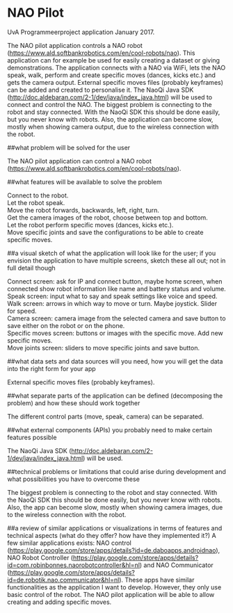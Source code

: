 # NAO Pilot
UvA Programmeerproject application January 2017.


The NAO pilot application controls a NAO robot (https://www.ald.softbankrobotics.com/en/cool-robots/nao). This application can for example be used for easily creating a dataset or giving demonstrations. The application connects with a NAO via WiFi,  lets the NAO speak, walk, perform and create specific moves (dances, kicks etc.) and gets the camera output. External specific moves files (probably keyframes) can be added and created to personalise it. The NaoQi Java SDK (http://doc.aldebaran.com/2-1/dev/java/index_java.html) will be used to connect and control the NAO. The biggest problem is connecting to the robot and stay connected. With the NaoQi SDK this should be done easily, but you never know with robots. Also, the application can become slow, mostly when showing camera output, due to the wireless connection with the robot.



##what problem will be solved for the user

The NAO pilot application can control a NAO robot (https://www.ald.softbankrobotics.com/en/cool-robots/nao).

##what features will be available to solve the problem

Connect to the robot. </br>
Let the robot speak. </br>
Move the robot forwards, backwards, left, right, turn. </br>
Get the camera images of the robot, choose between top and bottom. </br>
Let the robot perform specific moves (dances, kicks etc.). </br>
Move specific joints and save the configurations to be able to create specific moves. </br>

##a visual sketch of what the application will look like for the user; if you envision the application to have multiple screens, sketch these all out; not in full detail though

Connect screen: ask for IP and connect button, maybe home screen, when connected show robot information like name and battery status and volume. </br>
Speak screen: input what to say and speak settings like voice and speed. </br>
Walk screen: arrows in which way to move or turn. Maybe joystick. Slider for speed. </br>
Camera screen: camera image from the selected camera and save button to save either on the robot or on the phone. </br>
Specific moves screen: buttons or images with the specific move. Add new specific moves. </br>
Move joints screen: sliders to move specific joints and save button. </br>

##what data sets and data sources will you need, how you will get the data into the right form for your app

External specific moves files (probably keyframes). 

##what separate parts of the application can be defined (decomposing the problem) and how these should work together

The different control parts (move, speak, camera) can be separated.

##what external components (APIs) you probably need to make certain features possible

The NaoQi Java SDK (http://doc.aldebaran.com/2-1/dev/java/index_java.html) will be used.

##technical problems or limitations that could arise during development and what possibilities you have to overcome these

The biggest problem is connecting to the robot and stay connected. With the NaoQi SDK this should be done easily, but you never know with robots.
Also, the app can become slow, mostly when showing camera images, due to the wireless connection with the robot.

##a review of similar applications or visualizations in terms of features and technical aspects (what do they offer? how have they implemented it?)
A few similar applications exists: NAO control (https://play.google.com/store/apps/details?id=de.daboapps.androidnao), NAO Robot Controller (https://play.google.com/store/apps/details?id=com.robinbonnes.naorobotcontroller&hl=nl) and NAO Communicator (https://play.google.com/store/apps/details?id=de.robotik.nao.communicator&hl=nl).
These apps have similar functionalities as the application I want to develop. However, they only use basic control of the robot. The NAO pilot application will be able to allow creating and adding specific moves.

